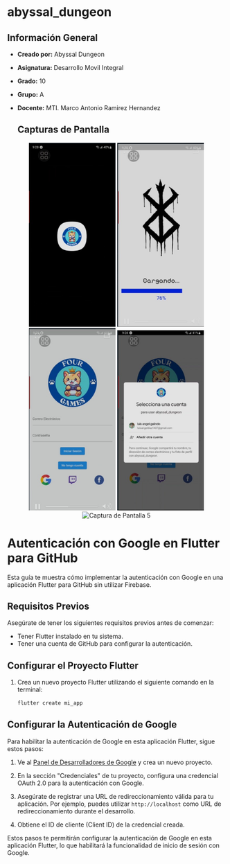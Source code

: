 # abyssal_dungeon
## Información General

- **Creado por:** Abyssal Dungeon
- **Asignatura:** Desarrollo Movil Integral
- **Grado:** 10
- **Grupo:** A
- **Docente:** MTI. Marco Antonio Ramirez Hernandez

  ## Capturas de Pantalla
<p align="center">
 <img src="https://github.com/ElisamaCalva/DMI_Integradora_FourGame/blob/main/Backend/abyssal_dungeon/img1.jpg" width="200" alt="Captura de Pantalla 1">
 <img src="https://github.com/ElisamaCalva/DMI_Integradora_FourGame/blob/main/Backend/abyssal_dungeon/img2.jpg" width="200" alt="Captura de Pantalla 2">
 <img src="https://github.com/ElisamaCalva/DMI_Integradora_FourGame/blob/main/Backend/abyssal_dungeon/img3.jpg" width="200" alt="Captura de Pantalla 3">
 <img src="https://github.com/ElisamaCalva/DMI_Integradora_FourGame/blob/main/Backend/abyssal_dungeon/img4.jpg" width="200" alt="Captura de Pantalla 4">
 <img src="https://github.com/Eliel-Kun-RL15/DMI_Practica14_200327/blob/main/cap2.png" width="200" alt="Captura de Pantalla 5">

</p>

# Autenticación con Google en Flutter para GitHub

Esta guía te muestra cómo implementar la autenticación con Google en una aplicación Flutter para GitHub sin utilizar Firebase.

## Requisitos Previos

Asegúrate de tener los siguientes requisitos previos antes de comenzar:

- Tener Flutter instalado en tu sistema.
- Tener una cuenta de GitHub para configurar la autenticación.

## Configurar el Proyecto Flutter

1. Crea un nuevo proyecto Flutter utilizando el siguiente comando en la terminal:

   ```bash
   flutter create mi_app
## Configurar la Autenticación de Google

Para habilitar la autenticación de Google en esta aplicación Flutter, sigue estos pasos:

1. Ve al [Panel de Desarrolladores de Google](https://console.developers.google.com/) y crea un nuevo proyecto.

2. En la sección "Credenciales" de tu proyecto, configura una credencial OAuth 2.0 para la autenticación con Google.

3. Asegúrate de registrar una URL de redireccionamiento válida para tu aplicación. Por ejemplo, puedes utilizar `http://localhost` como URL de redireccionamiento durante el desarrollo.

4. Obtiene el ID de cliente (Client ID) de la credencial creada.

Estos pasos te permitirán configurar la autenticación de Google en esta aplicación Flutter, lo que habilitará la funcionalidad de inicio de sesión con Google.
